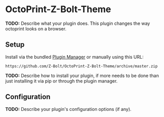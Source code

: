 # OctoPrint-Z-Bolt-Theme

**TODO:** Describe what your plugin does.
This plugin changes the way octoprint looks on a browser.

## Setup

Install via the bundled [Plugin Manager](https://github.com/foosel/OctoPrint/wiki/Plugin:-Plugin-Manager)
or manually using this URL:

    https://github.com/Z-Bolt/OctoPrint-Z-Bolt-Theme/archive/master.zip

**TODO:** Describe how to install your plugin, if more needs to be done than just installing it via pip or through
the plugin manager.

## Configuration

**TODO:** Describe your plugin's configuration options (if any).
